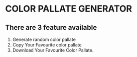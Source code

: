 # COLOR PALLATE GENERATOR

## There are 3 feature available

1. Generate random color pallate
2. Copy Your Favourite color pallate
3. Download Your Favourite Color Pallate.

